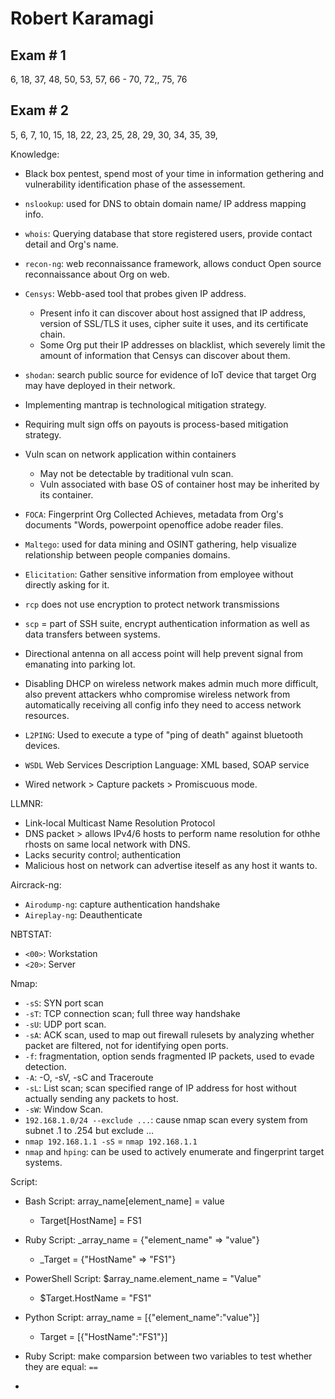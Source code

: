 # Robert Karamagi 

## Exam # 1

6, 18, 37, 48, 50, 53, 57, 66 - 70, 72,, 75, 76

## Exam # 2

5, 6, 7, 10, 15, 18, 22, 23, 25, 28, 29, 30, 34, 35, 39,


Knowledge:
- Black box pentest, spend most of your time in information gethering and vulnerability identification phase of the assessement.
- `nslookup`: used for DNS to obtain domain name/ IP address mapping info.
- `whois`: Querying database that store registered users, provide contact detail and Org's name.
- `recon-ng`: web reconnaissance framework, allows conduct Open source reconnaissance about Org on web.
- `Censys`: Webb-ased tool that probes given IP address.
  - Present info it can discover about host assigned that IP address, version of SSL/TLS it uses, cipher suite it uses, and its certificate chain.
  - Some Org put their IP addresses on blacklist, which severely limit the amount of information that Censys can discover about them.
- `shodan`: search public source for evidence of IoT device that target Org may have deployed in their network.
- Implementing mantrap is technological mitigation strategy.
- Requiring mult sign offs on payouts is process-based mitigation strategy.
- Vuln scan on network application within containers
  - May not be detectable by traditional vuln scan.
  - Vuln associated with base OS of container host may be inherited by its container.
- `FOCA`: Fingerprint Org Collected Achieves, metadata from Org's documents "Words, powerpoint openoffice adobe reader files.
- `Maltego`: used for data mining and OSINT gathering, help visualize relationship between  people  companies  domains.
- `Elicitation`: Gather sensitive information from employee without directly asking for it.
 
- `rcp` does not use encryption to protect network transmissions
- `scp` = part of SSH suite, encrypt authentication information as well as data transfers between systems.

- Directional antenna on all access point will help prevent signal from emanating into parking lot.
- Disabling DHCP on wireless network makes admin much more difficult, also prevent attackers whho compromise wireless network from automatically receiving all config info they need to access network resources.
- `L2PING`: Used to execute a type of "ping of death" against bluetooth devices.
- `WSDL` Web Services Description Language: XML based, SOAP service


- Wired network > Capture packets > Promiscuous mode.


LLMNR: 
- Link-local Multicast Name Resolution Protocol
- DNS packet > allows IPv4/6 hosts to perform name resolution for othhe rhosts on same local network with DNS.
- Lacks security control; authentication
- Malicious host on network can advertise iteself as any host it wants to.

Aircrack-ng:
- `Airodump-ng`: capture authentication handshake
- `Aireplay-ng`: Deauthenticate

NBTSTAT:
- `<00>`: Workstation
- `<20>`: Server 

Nmap: 
- `-sS`: SYN port scan
- `-sT`: TCP connection scan; full three way handshake
- `-sU`: UDP port scan.
- `-sA`: ACK scan, used to map out firewall rulesets by analyzing whether packet are filtered, not for identifying open ports.
- `-f`: fragmentation, option sends fragmented IP packets, used to evade detection.
- `-A`: -O, -sV, -sC and Traceroute
- `-sL`: List scan; scan specified range of IP address for host without actually sending any packets to host.
- `-sW`: Window Scan.
- `192.168.1.0/24 --exclude ...`: cause nmap scan every system from subnet .1 to .254 but exclude ...
- `nmap 192.168.1.1 -sS` = `nmap 192.168.1.1`
- `nmap` and `hping`: can be used to actively enumerate and fingerprint target systems.

Script:
- Bash Script: array_name[element_name] = value
  - Target[HostName] = FS1
 
- Ruby Script: _array_name = {"element_name" => "value"}
  - _Target = {"HostName" => "FS1"}
 
- PowerShell Script: $array_name.element_name = "Value"
  - $Target.HostName = "FS1"
 
- Python Script: array_name = [{"element_name":"value"}]
  - Target = [{"HostName":"FS1"}]
 
- Ruby Script: make comparsion between two variables to test whether they are equal: `==`

- 
